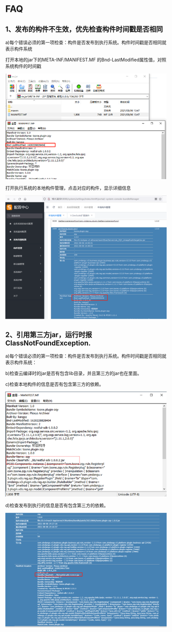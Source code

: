 # FAQ

## 1、发布的构件不生效，优先检查构件时间戳是否相同

a)每个错误必须的第一项检查：构件是否发布到执行系统。构件时间戳是否相同就表示构件系统

打开本地的jar下的META-INF/MANIFEST.MF 的Bnd-LastModified属性值，对照系统构件的时间戳

![本地构件](<../../.gitbook/assets/image (37).png>)

打开执行系统的本地构件管理，点击对应的构件，显示详细信息

![系统生效的构件](<../../.gitbook/assets/image (38).png>)

## 2、引用第三方jar，运行时报ClassNotFoundException.

a)每个错误必须的第一项检查：构件是否发布到执行系统。构件时间戳是否相同就表示构件系统：

b)检查云编译时的jar是否有包含lib目录，并且第三方的jar也在里面。

c)检查本地构件的信息是否有包含第三方的依赖。

![依赖了第三方的jar](<../../.gitbook/assets/image (40).png>)

d)检查发布到执行的信息是否有包含第三方的依赖。

![依赖第3方属性信息](<../../.gitbook/assets/image (39).png>)
